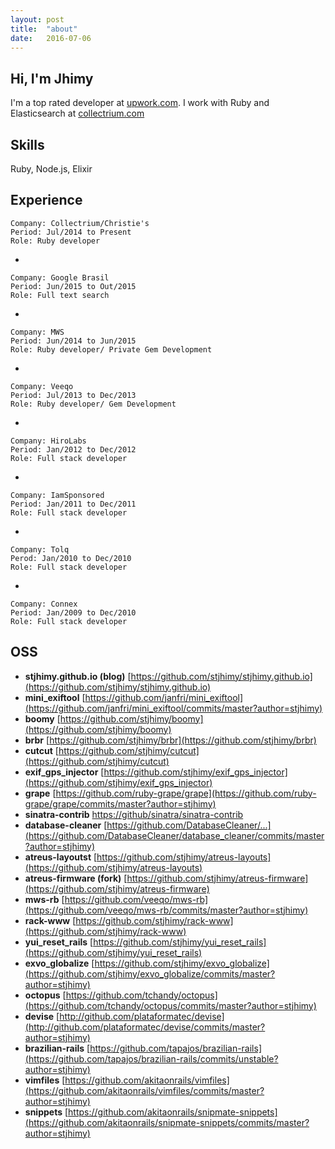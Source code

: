 ```yaml
---
layout: post
title:  "about"
date:   2016-07-06
---
```


## Hi, I'm Jhimy
I'm a top rated developer at [upwork.com](http://upwork.com). I work with Ruby and Elasticsearch at [collectrium.com](http://collectrium.com)

## Skills
Ruby, Node.js, Elixir

## Experience
    Company: Collectrium/Christie's
    Period: Jul/2014 to Present
    Role: Ruby developer

-

    Company: Google Brasil
    Period: Jun/2015 to Out/2015
    Role: Full text search

-

    Company: MWS
    Period: Jun/2014 to Jun/2015
    Role: Ruby developer/ Private Gem Development

-

    Company: Veeqo
    Period: Jul/2013 to Dec/2013
    Role: Ruby developer/ Gem Development

-

    Company: HiroLabs
    Period: Jan/2012 to Dec/2012
    Role: Full stack developer

-

    Company: IamSponsored
    Period: Jan/2011 to Dec/2011
    Role: Full stack developer

-

    Company: Tolq
    Perod: Jan/2010 to Dec/2010
    Role: Full stack developer

-

    Company: Connex
    Period: Jan/2009 to Dec/2010
    Role: Full stack developer

## OSS
  - **stjhimy.github.io (blog)** [https://github.com/stjhimy/stjhimy.github.io](https://github.com/stjhimy/stjhimy.github.io)
  - **mini_exiftool** [https://github.com/janfri/mini_exiftool](https://github.com/janfri/mini_exiftool/commits/master?author=stjhimy)
  - **boomy** [https://github.com/stjhimy/boomy](https://github.com/stjhimy/boomy)
  - **brbr** [https://github.com/stjhimy/brbr](https://github.com/stjhimy/brbr)
  - **cutcut** [https://github.com/stjhimy/cutcut](https://github.com/stjhimy/cutcut)
  - **exif_gps_injector** [https://github.com/stjhimy/exif_gps_injector](https://github.com/stjhimy/exif_gps_injector)
  - **grape** [https://github.com/ruby-grape/grape](https://github.com/ruby-grape/grape/commits/master?author=stjhimy)
  - **sinatra-contrib** [https://github/sinatra/sinatra-contrib](https://github/sinatra/sinatra-contrib/commits/master?author=stjhimy)
  - **database-cleaner** [https://github.com/DatabaseCleaner/...](https://github.com/DatabaseCleaner/database_cleaner/commits/master?author=stjhimy)
  - **atreus-layoutst** [https://github.com/stjhimy/atreus-layouts](https://github.com/stjhimy/atreus-layouts)
  - **atreus-firmware (fork)** [https://github.com/stjhimy/atreus-firmware](https://github.com/stjhimy/atreus-firmware)
  - **mws-rb** [https://github.com/veeqo/mws-rb](https://github.com/veeqo/mws-rb/commits/master?author=stjhimy)
  - **rack-www** [https://github.com/stjhimy/rack-www](https://github.com/stjhimy/rack-www)
  - **yui_reset_rails** [https://github.com/stjhimy/yui_reset_rails](https://github.com/stjhimy/yui_reset_rails)
  - **exvo_globalize** [https://github.com/stjhimy/exvo_globalize](https://github.com/stjhimy/exvo_globalize/commits/master?author=stjhimy)
  - **octopus** [https://github.com/tchandy/octopus](https://github.com/tchandy/octopus/commits/master?author=stjhimy)
  - **devise** [http://github.com/plataformatec/devise](http://github.com/plataformatec/devise/commits/master?author=stjhimy)
  - **brazilian-rails** [https://github.com/tapajos/brazilian-rails](https://github.com/tapajos/brazilian-rails/commits/unstable?author=stjhimy)
  - **vimfiles** [https://github.com/akitaonrails/vimfiles](https://github.com/akitaonrails/vimfiles/commits/master?author=stjhimy)
  - **snippets** [https://github.com/akitaonrails/snipmate-snippets](https://github.com/akitaonrails/snipmate-snippets/commits/master?author=stjhimy)
